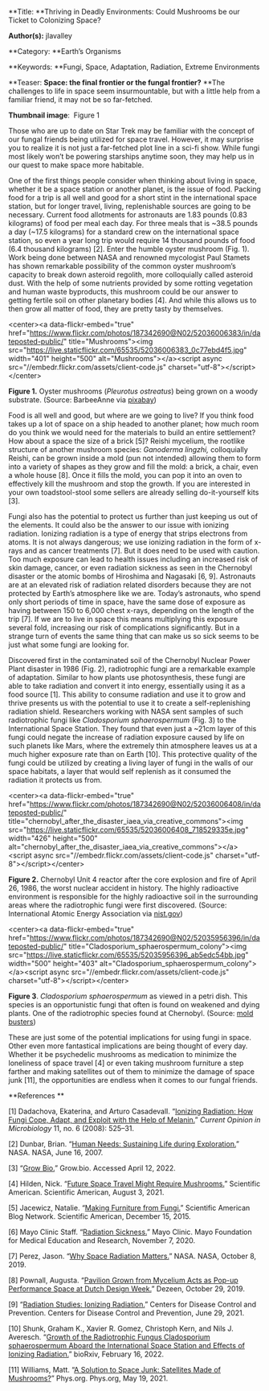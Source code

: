 **Title: **Thriving in Deadly Environments: Could Mushrooms be our Ticket to Colonizing Space?

**Author(s):** jlavalley 

**Category: **Earth’s Organisms

**Keywords: **Fungi, Space, Adaptation, Radiation, Extreme Environments 

**Teaser: **Space: the final frontier or the fungal frontier?** **The challenges to life in space seem insurmountable, but with a little help from a familiar friend, it may not be so far-fetched.

**Thumbnail image**:  Figure 1

Those who are up to date on Star Trek may be familiar with the concept of our fungal friends being utilized for space travel. However, it may surprise you to realize it is not just a far-fetched plot line in a sci-fi show. While fungi most likely won’t be powering starships anytime soon, they may help us in our quest to make space more habitable. 

One of the first things people consider when thinking about living in space, whether it be a space station or another planet, is the issue of food. Packing food for a trip is all well and good for a short stint in the international space station, but for longer travel, living, replenishable sources are going to be necessary. Current food allotments for astronauts are 1.83 pounds (0.83 kilograms) of food per meal each day. For three meals that is ~38.5 pounds a day (~17.5 kilograms) for a standard crew on the international space station, so even a year long trip would require 14 thousand pounds of food (6.4 thousand kilograms) [2]. Enter the humble oyster mushroom (Fig. 1). Work being done between NASA and renowned mycologist Paul Stamets has shown remarkable possibility of the common oyster mushroom’s capacity to break down  asteroid regolith, more colloquially called asteroid dust. With the help of some nutrients provided by some rotting vegetation and human waste byproducts, this mushroom could be our answer to getting fertile soil on other planetary bodies [4]. And while this allows us to then grow all matter of food, they are pretty tasty by themselves. 

 &lt;center>&lt;a data-flickr-embed="true" href="https://www.flickr.com/photos/187342690@N02/52036006383/in/dateposted-public/" title="Mushrooms">&lt;img src="https://live.staticflickr.com/65535/52036006383_0c77ebd4f5.jpg" width="401" height="500" alt="Mushrooms">&lt;/a>&lt;script async src="//embedr.flickr.com/assets/client-code.js" charset="utf-8">&lt;/script>&lt;/center>

**Figure 1.**  Oyster mushrooms (_Pleurotus ostreatus_) being grown on a woody substrate. (Source: BarbeeAnne via [pixabay](https://pixabay.com/photos/mushrooms-wild-new-jersey-forest-2695565/))

Food is all well and good, but where are we going to live? If you think food takes up a lot of space on a ship headed to another planet; how much room do you think we would need for the materials to build an entire settlement? How about a space the size of a brick [5]? Reishi mycelium, the rootlike structure of another mushroom species: _Ganoderma lingzhi,_ colloquially Reishi, can be grown inside a mold (pun not intended) allowing them to form into a variety of shapes as they grow and fill the mold: a brick, a chair, even a whole house [8]. Once it fills the mold, you can pop it into an oven to effectively kill the mushroom and stop the growth. If you are interested in your own toadstool-stool some sellers are already selling do-it-yourself kits [3]. 

Fungi also has the potential to protect us further than just keeping us out of the elements. It could also be the answer to our issue with ionizing radiation. Ionizing radiation is a type of energy that strips electrons from atoms. It is not always dangerous; we use ionizing radiation in the form of x-rays and as cancer treatments [7]. But it does need to be used with caution. Too much exposure can lead to health issues including an increased risk of skin damage, cancer, or even radiation sickness as seen in the Chernobyl disaster or the atomic bombs of Hiroshima and Nagasaki [6, 9]. Astronauts are at an elevated risk of radiation related disorders because they are not protected by Earth’s atmosphere like we are. Today’s astronauts, who spend only short periods of time in space, have the same dose of exposure as having between 150 to 6,000 chest x-rays, depending on the length of the trip [7]. If we are to live in space this means multiplying this exposure several fold, increasing our risk of complications significantly. But in a strange turn of events the same thing that can make us so sick seems to be just what some fungi are looking for. 

Discovered first in the contaminated soil of the Chernobyl Nuclear Power Plant disaster in 1986 (Fig. 2), radiotrophic fungi are a remarkable example of adaptation. Similar to how plants use photosynthesis, these fungi are able to take radiation and convert it into energy, essentially using it as a food source [1]. This ability to consume radiation and use it to grow and thrive presents us with the potential to use it to create a self-replenishing radiation shield. Researchers working with NASA sent samples of such radiotrophic fungi like _Cladosporium sphaerospermum_ (Fig. 3) to the International Space Station. They found that even just a ~21cm layer of this fungi could negate the increase of radiation exposure caused by life on such planets like Mars, where the extremely thin atmosphere leaves us at a much higher exposure rate than on Earth [10]. This protective quality of the fungi could be utilized by creating a living layer of fungi in the walls of our space habitats, a layer that would self replenish as it consumed the radiation it protects us from. 

&lt;center>&lt;a data-flickr-embed="true" href="https://www.flickr.com/photos/187342690@N02/52036006408/in/dateposted-public/" title="chernobyl_after_the_disaster_iaea_via_creative_commons">&lt;img src="https://live.staticflickr.com/65535/52036006408_718529335e.jpg" width="426" height="500" alt="chernobyl_after_the_disaster_iaea_via_creative_commons">&lt;/a>&lt;script async src="//embedr.flickr.com/assets/client-code.js" charset="utf-8">&lt;/script>&lt;/center>

**Figure 2.** Chernobyl Unit 4 reactor after the core explosion and fire of April 26, 1986, the worst nuclear accident in history. The highly radioactive environment is responsible for the highly radioactive soil in the surrounding areas where the radiotrophic fungi were first discovered. (Source: International Atomic Energy Association via [nist.gov](https://www.nist.gov/image/chernobylafterthedisasteriaeaviacreativecommonsjpg))

&lt;center>&lt;a data-flickr-embed="true" href="https://www.flickr.com/photos/187342690@N02/52035956396/in/dateposted-public/" title="Cladosporium_sphaerospermum_colony">&lt;img src="https://live.staticflickr.com/65535/52035956396_ab5edc54bb.jpg" width="500" height="403" alt="Cladosporium_sphaerospermum_colony">&lt;/a>&lt;script async src="//embedr.flickr.com/assets/client-code.js" charset="utf-8">&lt;/script>&lt;/center>

**Figure 3**. _Cladosporium sphaerospermum_ as viewed in a petri dish. This species is an opportunistic fungi that often is found on weakened and dying plants. One of the radiotrophic species found at Chernobyl. (Source: [mold busters](https://www.bustmold.com/resources/mold-library/cladosporium-sphaerospermum/))

These are just some of the potential implications for using fungi in space. Other even more fantastical implications are being thought of every day. Whether it be psychedelic mushrooms as medication to minimize the loneliness of space travel [4] or even taking mushroom furniture a step farther and making satellites out of them to minimize the damage of space junk [11], the opportunities are endless when it comes to our fungal friends. 

**References **

[1] Dadachova, Ekaterina, and Arturo Casadevall. “[Ionizing Radiation: How Fungi Cope, Adapt, and Exploit with the Help of Melanin.](https://doi.org/10.1016/j.mib.2008.09.013)” _Current Opinion in Microbiology_ 11, no. 6 (2008): 525–31. 

[2] Dunbar, Brian. “[Human Needs: Sustaining Life during Exploration.](https://www.nasa.gov/vision/earth/everydaylife/jamestown-needs-fs.html)” NASA. NASA, June 16, 2007. 

[3] “[Grow Bio.](https://grow.bio/collections/shop)” Grow.bio. Accessed April 12, 2022. 

[4] Hilden, Nick. “[Future Space Travel Might Require Mushrooms.](https://www.scientificamerican.com/article/space-travels-most-surprising-future-ingredient-mushrooms/)” Scientific American. Scientific American, August 3, 2021. 

[5] Jacewicz, Natalie. “[Making Furniture from Fungi.](https://blogs.scientificamerican.com/guest-blog/making-furniture-from-fungi/)” Scientific American Blog Network. Scientific American, December 15, 2015. 

[6] Mayo Clinic Staff. “[Radiation Sickness.](https://www.mayoclinic.org/diseases-conditions/radiation-sickness/symptoms-causes/syc-20377058)” Mayo Clinic. Mayo Foundation for Medical Education and Research, November 7, 2020. 

[7] Perez, Jason. “[Why Space Radiation Matters.](https://www.nasa.gov/analogs/nsrl/why-space-radiation-matters)” NASA. NASA, October 8, 2019. 

[8] Pownall, Augusta. “[Pavilion Grown from Mycelium Acts as Pop-up Performance Space at Dutch Design Week.](https://www.dezeen.com/2019/10/29/growing-pavilion-mycelium-dutch-design-week/)” Dezeen, October 29, 2019. 

[9] “[Radiation Studies: Ionizing Radiation.](https://www.cdc.gov/nceh/radiation/ionizing_radiation.html)” Centers for Disease Control and Prevention. Centers for Disease Control and Prevention, June 29, 2021. 

[10] Shunk, Graham K., Xavier R. Gomez, Christoph Kern, and Nils J. Averesch. “[Growth of the Radiotrophic Fungus Cladosporium sphaerospermum Aboard the International Space Station and Effects of Ionizing Radiation.](https://doi.org/10.1101/2020.07.16.205534)” bioRxiv, February 16, 2022. 

[11] Williams, Matt. “[A Solution to Space Junk: Satellites Made of Mushrooms?](https://phys.org/news/2021-05-solution-space-junk-satellites-mushrooms.html)” Phys.org. Phys.org, May 19, 2021.
